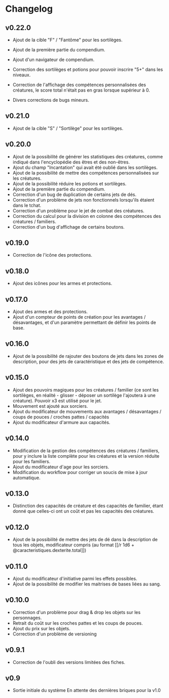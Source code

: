 # Changelog
## v0.22.0
- Ajout de la cible "F" / "Fantôme" pour les sortilèges.
- Ajout de la première partie du compendium.
- Ajout d'un navigateur de compendium.

- Correction des sortilèges et potions pour pouvoir inscrire "5+" dans les niveaux.
- Correction de l'affichage des compétences personnalisées des créatures, le score total n'était pas en gras lorsque supérieur à 0.
- Divers corrections de bugs mineurs.

## v0.21.0
- Ajout de la cible "S" / "Sortilège" pour les sortilèges.

## v0.20.0
- Ajout de la possibilité de générer les statistiques des créatures, comme indiqué dans l'encyclopédie des êtres et des non-êtres.
- Ajout du champ "Incantation" qui avait été oublié dans les sortilèges.
- Ajout de la possibilité de mettre des compétences personnalisées sur les créatures.
- Ajout de la possibilité réduire les potions et sortilèges.
- Ajout de la première partie du compendium.
- Correction d'un bug de duplication de certains jets de dés.
- Correction d'un problème de jets non fonctionnels lorsqu'ils étaient dans le tchat.
- Correction d'un problème pour le jet de combat des créatures.
- Correction du calcul pour la division en colonne des compétences des créatures / familiers.
- Correction d'un bug d'affichage de certains boutons.

## v0.19.0
- Correction de l'icône des protections.

## v0.18.0
- Ajout des icônes pour les armes et protections.

## v0.17.0
- Ajout des armes et des protections.
- Ajout d'un compteur de points de création pour les avantages / désavantages, et d'un paramètre permettant de définir les points de base.

## v0.16.0
- Ajout de la possibilité de rajouter des boutons de jets dans les zones de description, pour des jets de caractéristique et des jets de compétence.

## v0.15.0
- Ajout des pouvoirs magiques pour les créatures / familier (ce sont les sortilèges, en réalité - glisser - déposer un sortilège l'ajoutera à une créature).
Pouvoir x3 est utilisé pour le jet.
- Mouvement est ajouté aux sorciers.
- Ajout du modificateur de mouvements aux avantages / désavantages / coups de pouces / croches pattes / capacités
- Ajout du modificateur d'armure aux capacités.

## v0.14.0
- Modification de la gestion des compétences des créatures / familiers, pour y inclure la liste complète pour les créatures et la version réduite pour les familiers.
- Ajout du modificateur d'age pour les sorciers.
- Modification du workflow pour corriger un soucis de mise à jour automatique.

## v0.13.0
- Distinction des capacités de créature et des capacités de familier, étant donné que celles-ci ont un coût et pas les capacités des créatures.

## v0.12.0
- Ajout de la possibilité de mettre des jets de dé dans la description de tous les objets, modificateur compris (au format [[/r 1d6 + @caracteristiques.dexterite.total]])

## v0.11.0
- Ajout du modificateur d'initiative parmi les effets possibles.
- Ajout de la possibilité de modifier les maitrises de bases liées au sang.

## v0.10.0
- Correction d'un problème pour drag & drop les objets sur les personnages.
- Retrait du coût sur les croches pattes et les coups de pouces.
- Ajout du prix sur les objets.
- Correction d'un problème de versioning

## v0.9.1
- Correction de l'oubli des versions limitées des fiches.

## v0.9
- Sortie initiale du système
En attente des dernières briques pour la v1.0